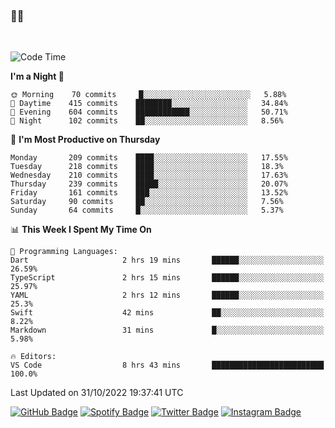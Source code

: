 ### 🤙🍺

<!-- <a href="https://github-readme-stats.vercel.app/api?username=hzak2xx&count_private=true&show_icons=true&theme=dracula">
  <img align="center" src="https://github-readme-stats.vercel.app/api?username=hzak2xx&count_private=true&show_icons=true&theme=dracula" />
</a>
</br> -->
</br>

<!--START_SECTION:waka-->
![Code Time](http://img.shields.io/badge/Code%20Time-1%2C965%20hrs%2040%20mins-blue)

**I'm a Night 🦉** 

```text
🌞 Morning    70 commits     █░░░░░░░░░░░░░░░░░░░░░░░░   5.88% 
🌆 Daytime    415 commits    ████████░░░░░░░░░░░░░░░░░   34.84% 
🌃 Evening    604 commits    ████████████░░░░░░░░░░░░░   50.71% 
🌙 Night      102 commits    ██░░░░░░░░░░░░░░░░░░░░░░░   8.56%

```
📅 **I'm Most Productive on Thursday** 

```text
Monday       209 commits    ████░░░░░░░░░░░░░░░░░░░░░   17.55% 
Tuesday      218 commits    ████░░░░░░░░░░░░░░░░░░░░░   18.3% 
Wednesday    210 commits    ████░░░░░░░░░░░░░░░░░░░░░   17.63% 
Thursday     239 commits    █████░░░░░░░░░░░░░░░░░░░░   20.07% 
Friday       161 commits    ███░░░░░░░░░░░░░░░░░░░░░░   13.52% 
Saturday     90 commits     ██░░░░░░░░░░░░░░░░░░░░░░░   7.56% 
Sunday       64 commits     █░░░░░░░░░░░░░░░░░░░░░░░░   5.37%

```


📊 **This Week I Spent My Time On** 

```text
💬 Programming Languages: 
Dart                     2 hrs 19 mins       ██████░░░░░░░░░░░░░░░░░░░   26.59% 
TypeScript               2 hrs 15 mins       ██████░░░░░░░░░░░░░░░░░░░   25.97% 
YAML                     2 hrs 12 mins       ██████░░░░░░░░░░░░░░░░░░░   25.3% 
Swift                    42 mins             ██░░░░░░░░░░░░░░░░░░░░░░░   8.22% 
Markdown                 31 mins             █░░░░░░░░░░░░░░░░░░░░░░░░   5.98%

🔥 Editors: 
VS Code                  8 hrs 43 mins       █████████████████████████   100.0%

```


 Last Updated on 31/10/2022 19:37:41 UTC
<!--END_SECTION:waka-->

[![GitHub Badge](https://img.shields.io/badge/GitHub-100000?style=for-the-badge&logo=github&logoColor=white)](https://github.com/hzak2xx)
[![Spotify Badge](https://img.shields.io/badge/Spotify-1ED760?&style=for-the-badge&logo=spotify&logoColor=white)](https://open.spotify.com/user/uf90s6sbbh75a1mt44clkhkvf)
[![Twitter Badge](https://img.shields.io/badge/Twitter-1DA1F2?style=for-the-badge&logo=twitter&logoColor=white)](https://twitter.com/hzak2xx)
[![Instagram Badge](https://img.shields.io/badge/Instagram-E4405F?style=for-the-badge&logo=instagram&logoColor=white)](https://www.instagram.com/hzak2xx/)
